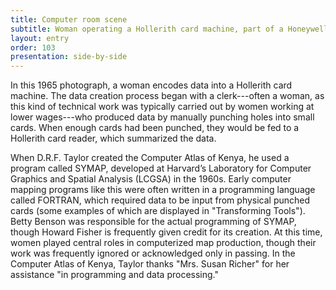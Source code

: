 ```yaml
---
title: Computer room scene
subtitle: Woman operating a Hollerith card machine, part of a Honeywell Model 400 mainframe set up
layout: entry
order: 103
presentation: side-by-side
---
```


In this 1965 photograph, a woman encodes data into a Hollerith card machine. The data creation process began with a clerk---often a woman, as this kind of technical work was typically carried out by women working at lower wages---who produced data by manually punching holes into small cards. When enough cards had been punched, they would be fed to a Hollerith card reader, which summarized the data.

When D.R.F. Taylor created the Computer Atlas of Kenya, he used a program called SYMAP, developed at Harvard’s Laboratory for Computer Graphics and Spatial Analysis (LCGSA) in the 1960s. Early computer mapping programs like this were often written in a programming language called FORTRAN, which required data to be input from physical punched cards (some examples of which are displayed in "Transforming Tools"). Betty Benson was responsible for the actual programming of SYMAP, though Howard Fisher is frequently given credit for its creation. At this time, women played central roles in computerized map production, though their work was frequently ignored or acknowledged only in passing. In the Computer Atlas of Kenya, Taylor thanks "Mrs. Susan Richer" for her assistance "in programming and data processing."